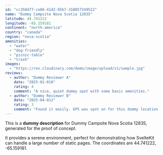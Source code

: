 ```yaml
---
id: "cc350d77-ce86-41d2-95b7-318057349522"
name: "Dummy Campsite Nova Scotia 12835"
latitude: 44.741222
longitude: -65.159181
continent: "north-america"
country: "canada"
region: "nova-scotia"
amenities:
  - "water"
  - "dog-friendly"
  - "picnic-table"
  - "trash"
images:
  - "https://res.cloudinary.com/demo/image/upload/v1/sample.jpg"
reviews:
  - author: "Dummy Reviewer A"
    date: "2025-01-010"
    rating: 4
    comment: "A nice, quiet dummy spot with some basic amenities."
  - author: "Dummy Reviewer B"
    date: "2025-04-012"
    rating: 3
    comment: "Found it easily. GPS was spot on for this dummy location."
---
```


This is a **dummy description** for Dummy Campsite Nova Scotia 12835, generated for the proof of concept.

It provides a serene environment, perfect for demonstrating how SvelteKit can handle a large number of static pages. The coordinates are 44.741222, -65.159181.

